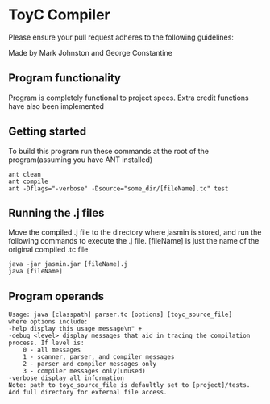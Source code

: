 # ToyC Compiler

Please ensure your pull request adheres to the following guidelines:

Made by Mark Johnston and George Constantine

## Program functionality
Program is completely functional to project specs.
Extra credit functions have also been implemented

## Getting started
To build this program run these commands at the root of the program(assuming you have ANT installed)
```
ant clean
ant compile
ant -Dflags="-verbose" -Dsource="some_dir/[fileName].tc" test
```

## Running the .j files
Move the compiled .j file to the directory where jasmin is stored, and run the following commands to execute the .j file. [fileName] is just the name of the original compiled .tc file
```
java -jar jasmin.jar [fileName].j
java [fileName]
```

## Program operands
```
Usage: java [classpath] parser.tc [options] [toyc_source_file]
where options include:
-help display this usage message\n" +
-debug <level> display messages that aid in tracing the compilation process. If level is:
    0 - all messages
    1 - scanner, parser, and compiler messages
    2 - parser and compiler messages only
    3 - compiler messages only(unused)
-verbose display all information
Note: path to toyc_source_file is defaultly set to [project]/tests. 
Add full directory for external file access.
```
